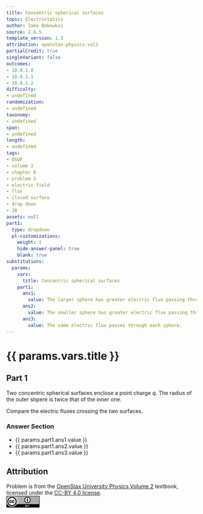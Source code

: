 ```yaml
---
title: Concentric spherical surfaces
topic: Electrostatics
author: Jake Bobowksi
source: 2.6.5
template_version: 1.3
attribution: openstax-physics-vol2
partialCredit: true
singleVariant: false
outcomes:
- 18.8.1.0
- 18.8.1.1
- 18.8.1.2
difficulty:
- undefined
randomization:
- undefined
taxonomy:
- undefined
span:
- undefined
length:
- undefined
tags:
- OSUP
- volume 2
- chapter 6
- problem 5
- electric field
- flux
- closed surface
- drop down
- JB
assets: null
part1:
  type: dropdown
  pl-customizations:
    weight: 1
    hide-answer-panel: true
    blank: true
substitutions:
  params:
    vars:
      title: Concentric spherical surfaces
    part1:
      ans1:
        value: The larger sphere has greater electric flux passing through it.
      ans2:
        value: The smaller sphere has greater electric flux passing through it.
      ans3:
        value: The same electric flux passes through each sphere.
---
```

# {{ params.vars.title }}

## Part 1

Two concentric spherical surfaces enclose a point charge $q$.
The radius of the outer shpere is twice that of the inner one.

Compare the electric fluxes crossing the two surfaces.

### Answer Section

- {{ params.part1.ans1.value }}
- {{ params.part1.ans2.value }}
- {{ params.part1.ans3.value }}

## Attribution

Problem is from the [OpenStax University Physics Volume 2](https://openstax.org/details/books/university-physics-volume-2) textbook, licensed under the [CC-BY 4.0 license](https://creativecommons.org/licenses/by/4.0/).<br>![Image representing the Creative Commons 4.0 BY license.](https://raw.githubusercontent.com/firasm/bits/master/by.png)